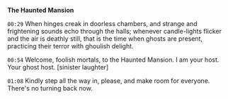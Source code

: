 **The Haunted Mansion**

`00:29` When hinges creak in doorless chambers, and strange and frightening sounds echo through the halls; whenever candle-lights flicker and the air is deathly still, that is the time when ghosts are present, practicing their terror with ghoulish delight.  

`00:54` Welcome, foolish mortals, to the Haunted Mansion. I am your host. Your ghost host. [sinister laughter]  

`01:08` Kindly step all the way in, please, and make room for everyone. There's no turning back now.
